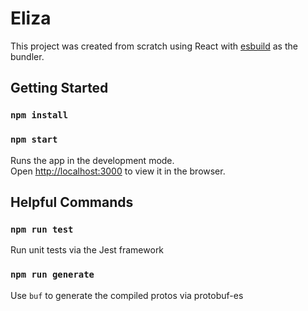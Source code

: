 # Eliza

This project was created from scratch using React with [esbuild](https://esbuild.github.io/) as the bundler.

## Getting Started

### `npm install`

### `npm start`

Runs the app in the development mode.\
Open [http://localhost:3000](http://localhost:3000) to view it in the browser.

## Helpful Commands

### `npm run test`

Run unit tests via the Jest framework

### `npm run generate`

Use `buf` to generate the compiled protos via protobuf-es
